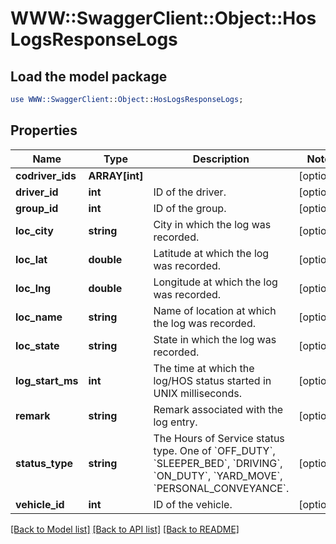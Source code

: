 # WWW::SwaggerClient::Object::HosLogsResponseLogs

## Load the model package
```perl
use WWW::SwaggerClient::Object::HosLogsResponseLogs;
```

## Properties
Name | Type | Description | Notes
------------ | ------------- | ------------- | -------------
**codriver_ids** | **ARRAY[int]** |  | [optional] 
**driver_id** | **int** | ID of the driver. | [optional] 
**group_id** | **int** | ID of the group. | [optional] 
**loc_city** | **string** | City in which the log was recorded. | [optional] 
**loc_lat** | **double** | Latitude at which the log was recorded. | [optional] 
**loc_lng** | **double** | Longitude at which the log was recorded. | [optional] 
**loc_name** | **string** | Name of location at which the log was recorded. | [optional] 
**loc_state** | **string** | State in which the log was recorded. | [optional] 
**log_start_ms** | **int** | The time at which the log/HOS status started in UNIX milliseconds. | [optional] 
**remark** | **string** | Remark associated with the log entry. | [optional] 
**status_type** | **string** | The Hours of Service status type. One of &#x60;OFF_DUTY&#x60;, &#x60;SLEEPER_BED&#x60;, &#x60;DRIVING&#x60;, &#x60;ON_DUTY&#x60;, &#x60;YARD_MOVE&#x60;, &#x60;PERSONAL_CONVEYANCE&#x60;. | [optional] 
**vehicle_id** | **int** | ID of the vehicle. | [optional] 

[[Back to Model list]](../README.md#documentation-for-models) [[Back to API list]](../README.md#documentation-for-api-endpoints) [[Back to README]](../README.md)


